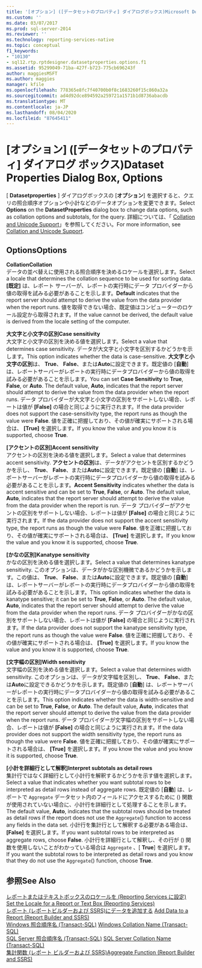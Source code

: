 ```yaml
---
title: '[オプション] ([データセットのプロパティ] ダイアログボックス)Microsoft Docs'
ms.custom: ''
ms.date: 03/07/2017
ms.prod: sql-server-2014
ms.reviewer: ''
ms.technology: reporting-services-native
ms.topic: conceptual
f1_keywords:
- "10130"
- sql12.rtp.rptdesigner.datasetproperties.options.f1
ms.assetid: 95299049-71ba-427f-b723-775cb696243f
author: maggiesMSFT
ms.author: maggies
manager: kfile
ms.openlocfilehash: 778365e8fc7f40700b0f8c1683260f15c860a32a
ms.sourcegitcommit: ad4d92dce894592a259721a1571b1d8736abacdb
ms.translationtype: MT
ms.contentlocale: ja-JP
ms.lasthandoff: 08/04/2020
ms.locfileid: "87645411"
---
```

# <a name="dataset-properties-dialog-box-options"></a><span data-ttu-id="2a360-102">[オプション] ([データセットのプロパティ] ダイアログ ボックス)</span><span class="sxs-lookup"><span data-stu-id="2a360-102">Dataset Properties Dialog Box, Options</span></span>
  <span data-ttu-id="2a360-103">[ **Datasetproperties** ] ダイアログボックスの [**オプション**] を選択すると、クエリの照合順序オプションや小計などのデータオプションを変更できます。</span><span class="sxs-lookup"><span data-stu-id="2a360-103">Select **Options** on the **DatasetProperties** dialog box to change data options, such as collation options and subtotals, for the query.</span></span> <span data-ttu-id="2a360-104">詳細については、「 [Collation and Unicode Support](../relational-databases/collations/collation-and-unicode-support.md)」を参照してください。</span><span class="sxs-lookup"><span data-stu-id="2a360-104">For more information, see [Collation and Unicode Support](../relational-databases/collations/collation-and-unicode-support.md).</span></span>  
  
## <a name="options"></a><span data-ttu-id="2a360-105">Options</span><span class="sxs-lookup"><span data-stu-id="2a360-105">Options</span></span>  
 <span data-ttu-id="2a360-106">**Collation**</span><span class="sxs-lookup"><span data-stu-id="2a360-106">**Collation**</span></span>  
 <span data-ttu-id="2a360-107">データの並べ替えに使用される照合順序を決めるロケールを選択します。</span><span class="sxs-lookup"><span data-stu-id="2a360-107">Select a locale that determines the collation sequence to be used for sorting data.</span></span> <span data-ttu-id="2a360-108">**[既定]** は、レポート サーバーが、レポートの実行時にデータ プロバイダーから値の取得を試みる必要があることを示します。</span><span class="sxs-lookup"><span data-stu-id="2a360-108">**Default** indicates that the report server should attempt to derive the value from the data provider when the report runs.</span></span> <span data-ttu-id="2a360-109">値を取得できない場合、既定値はコンピューターのロケール設定から取得されます。</span><span class="sxs-lookup"><span data-stu-id="2a360-109">If the value cannot be derived, the default value is derived from the locale setting of the computer.</span></span>  
  
 <span data-ttu-id="2a360-110">**大文字と小文字の区別**</span><span class="sxs-lookup"><span data-stu-id="2a360-110">**Case sensitivity**</span></span>  
 <span data-ttu-id="2a360-111">大文字と小文字の区別を決める値を選択します。</span><span class="sxs-lookup"><span data-stu-id="2a360-111">Select a value that determines case sensitivity.</span></span> <span data-ttu-id="2a360-112">データが大文字と小文字を区別するかどうかを示します。</span><span class="sxs-lookup"><span data-stu-id="2a360-112">This option indicates whether the data is case-sensitive.</span></span> <span data-ttu-id="2a360-113">**大文字と小文字の区別**は、 **True**、 **False**、または**Auto**に設定できます。既定値の [**自動**] は、レポートサーバーがレポートの実行時にデータプロバイダーから値の取得を試みる必要があることを示します。</span><span class="sxs-lookup"><span data-stu-id="2a360-113">You can set **Case Sensitivity** to **True**, **False**, or **Auto**. The default value, **Auto**, indicates that the report server should attempt to derive the value from the data provider when the report runs.</span></span> <span data-ttu-id="2a360-114">データ プロバイダーが大文字と小文字の区別をサポートしない場合、レポートは値が **[False]** の場合と同じように実行されます。</span><span class="sxs-lookup"><span data-stu-id="2a360-114">If the data provider does not support the case-sensitivity type, the report runs as though the value were **False**.</span></span> <span data-ttu-id="2a360-115">値を正確に把握しており、その値が確実にサポートされる場合は、 **[True]** を選択します。</span><span class="sxs-lookup"><span data-stu-id="2a360-115">If you know the value and you know it is supported, choose **True**.</span></span>  
  
 <span data-ttu-id="2a360-116">**[アクセントの区別]**</span><span class="sxs-lookup"><span data-stu-id="2a360-116">**Accent sensitivity**</span></span>  
 <span data-ttu-id="2a360-117">アクセントの区別を決める値を選択します。</span><span class="sxs-lookup"><span data-stu-id="2a360-117">Select a value that determines accent sensitivity.</span></span> <span data-ttu-id="2a360-118">**アクセントの区別**は、データがアクセントを区別するかどうかを示し、 **True**、 **False**、または**Auto**に設定できます。既定値の [**自動**] は、レポートサーバーがレポートの実行時にデータプロバイダーから値の取得を試みる必要があることを示します。</span><span class="sxs-lookup"><span data-stu-id="2a360-118">**Accent Sensitivity** indicates whether the data is accent sensitive and can be set to **True**, **False**, or **Auto**. The default value, **Auto**, indicates that the report server should attempt to derive the value from the data provider when the report is run.</span></span> <span data-ttu-id="2a360-119">データ プロバイダーがアクセントの区別をサポートしない場合、レポートは値が **[False]** の場合と同じように実行されます。</span><span class="sxs-lookup"><span data-stu-id="2a360-119">If the data provider does not support the accent sensitivity type, the report runs as though the value were **False**.</span></span> <span data-ttu-id="2a360-120">値を正確に把握しており、その値が確実にサポートされる場合は、 **[True]** を選択します。</span><span class="sxs-lookup"><span data-stu-id="2a360-120">If you know the value and you know it is supported, choose **True**.</span></span>  
  
 <span data-ttu-id="2a360-121">**[かなの区別]**</span><span class="sxs-lookup"><span data-stu-id="2a360-121">**Kanatype sensitivity**</span></span>  
 <span data-ttu-id="2a360-122">かなの区別を決める値を選択します。</span><span class="sxs-lookup"><span data-stu-id="2a360-122">Select a value that determines kanatype sensitivity.</span></span> <span data-ttu-id="2a360-123">このオプションは、データがかな区別機微であるかどうかを示します。この値は、 **True**、 **False**、または**Auto**に設定できます。既定値の [**自動**] は、レポートサーバーがレポートの実行時にデータプロバイダーから値の取得を試みる必要があることを示します。</span><span class="sxs-lookup"><span data-stu-id="2a360-123">This option indicates whether the data is kanatype sensitive; it can be set to **True**, **False**, or **Auto**. The default value, **Auto**, indicates that the report server should attempt to derive the value from the data provider when the report runs.</span></span> <span data-ttu-id="2a360-124">データ プロバイダーがかなの区別をサポートしない場合、レポートは値が **[False]** の場合と同じように実行されます。</span><span class="sxs-lookup"><span data-stu-id="2a360-124">If the data provider does not support the kanatype sensitivity type, the report runs as though the value were **False**.</span></span> <span data-ttu-id="2a360-125">値を正確に把握しており、その値が確実にサポートされる場合は、 **[True]** を選択します。</span><span class="sxs-lookup"><span data-stu-id="2a360-125">If you know the value and you know it is supported, choose **True**.</span></span>  
  
 <span data-ttu-id="2a360-126">**[文字幅の区別]**</span><span class="sxs-lookup"><span data-stu-id="2a360-126">**Width sensitivity**</span></span>  
 <span data-ttu-id="2a360-127">文字幅の区別を決める値を選択します。</span><span class="sxs-lookup"><span data-stu-id="2a360-127">Select a value that determines width sensitivity.</span></span> <span data-ttu-id="2a360-128">このオプションは、データが文字幅を区別し、 **True**、 **False**、または**Auto**に設定できるかどうかを示します。既定値の [**自動**] は、レポートサーバーがレポートの実行時にデータプロバイダーから値の取得を試みる必要があることを示します。</span><span class="sxs-lookup"><span data-stu-id="2a360-128">This option indicates whether the data is width-sensitive and can be set to **True**, **False**, or **Auto**. The default value, **Auto**, indicates that the report server should attempt to derive the value from the data provider when the report runs.</span></span> <span data-ttu-id="2a360-129">データ プロバイダーが文字幅の区別をサポートしない場合、レポートは値が **[False]** の場合と同じように実行されます。</span><span class="sxs-lookup"><span data-stu-id="2a360-129">If the data provider does not support the width sensitivity type, the report runs as though the value were **False**.</span></span> <span data-ttu-id="2a360-130">値を正確に把握しており、その値が確実にサポートされる場合は、 **[True]** を選択します。</span><span class="sxs-lookup"><span data-stu-id="2a360-130">If you know the value and you know it is supported, choose **True**.</span></span>  
  
 <span data-ttu-id="2a360-131">**[小計を詳細行として解釈]**</span><span class="sxs-lookup"><span data-stu-id="2a360-131">**Interpret subtotals as detail rows**</span></span>  
 <span data-ttu-id="2a360-132">集計行ではなく詳細行として小計行を解釈するかどうかを示す値を選択します。</span><span class="sxs-lookup"><span data-stu-id="2a360-132">Select a value that indicates whether you want subtotal rows to be interpreted as detail rows instead of aggregate rows.</span></span> <span data-ttu-id="2a360-133">既定値の [**自動**] は、レポートで `Aggregate` データセット内のフィールドにアクセスするために () 関数が使用されていない場合に、小計行を詳細行として処理することを示します。</span><span class="sxs-lookup"><span data-stu-id="2a360-133">The default value, **Auto**, indicates that the subtotal rows should be treated as detail rows if the report does not use the `Aggregate`() function to access any fields in the data set.</span></span> <span data-ttu-id="2a360-134">小計行を集計行として解釈する必要がある場合は、 **[False]** を選択します。</span><span class="sxs-lookup"><span data-stu-id="2a360-134">If you want subtotal rows to be interpreted as aggregate rows, choose **False**.</span></span> <span data-ttu-id="2a360-135">小計行を詳細行として解釈し、その行が () 関数を使用しないことがわかっている場合は `Aggregate` 、[ **True**] を選択します。</span><span class="sxs-lookup"><span data-stu-id="2a360-135">If you want the subtotal rows to be interpreted as detail rows and you know that they do not use the `Aggregate`() function, choose **True**.</span></span>  
  
## <a name="see-also"></a><span data-ttu-id="2a360-136">参照</span><span class="sxs-lookup"><span data-stu-id="2a360-136">See Also</span></span>  
 <span data-ttu-id="2a360-137">[レポートまたはテキストボックスのロケールを &#40;Reporting Services に設定&#41;](report-design/set-the-locale-for-a-report-or-text-box-reporting-services.md) </span><span class="sxs-lookup"><span data-stu-id="2a360-137">[Set the Locale for a Report or Text Box &#40;Reporting Services&#41;](report-design/set-the-locale-for-a-report-or-text-box-reporting-services.md) </span></span>  
 <span data-ttu-id="2a360-138">[レポート &#40;レポートビルダーおよび SSRS&#41;にデータを追加する](report-data/report-datasets-ssrs.md) </span><span class="sxs-lookup"><span data-stu-id="2a360-138">[Add Data to a Report &#40;Report Builder and SSRS&#41;](report-data/report-datasets-ssrs.md) </span></span>  
 <span data-ttu-id="2a360-139">[Windows 照合順序名 &#40;Transact-SQL&#41;](/sql/t-sql/statements/windows-collation-name-transact-sql) </span><span class="sxs-lookup"><span data-stu-id="2a360-139">[Windows Collation Name &#40;Transact-SQL&#41;](/sql/t-sql/statements/windows-collation-name-transact-sql) </span></span>  
 <span data-ttu-id="2a360-140">[SQL Server 照合順序名 &#40;Transact-SQL&#41;](/sql/t-sql/statements/sql-server-collation-name-transact-sql) </span><span class="sxs-lookup"><span data-stu-id="2a360-140">[SQL Server Collation Name &#40;Transact-SQL&#41;](/sql/t-sql/statements/sql-server-collation-name-transact-sql) </span></span>  
 [<span data-ttu-id="2a360-141">集計関数 (レポート ビルダーおよび SSRS)</span><span class="sxs-lookup"><span data-stu-id="2a360-141">Aggregate Function &#40;Report Builder and SSRS&#41;</span></span>](report-design/report-builder-functions-aggregate-function.md)  
  
  

